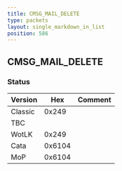 ```yaml
---
title: CMSG_MAIL_DELETE
type: packets
layout: single_markdown_in_list
position: 586
---
```


## CMSG_MAIL_DELETE

### Status

Version    | Hex        | Comment
---------- | ---------- | ---------- 
Classic    | 0x249      | 
TBC        |            | 
WotLK      | 0x249      | 
Cata       | 0x6104     | 
MoP        | 0x6104     | 